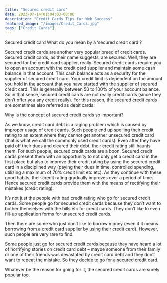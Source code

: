 ```yaml
---
title: "Secured credit card"
date: 2023-07-14T01:04:03-08:00
description: "Credit_Cards Tips for Web Success"
featured_image: "/images/Credit_Cards.jpg"
tags: ["Credit Cards"]
---
```


Secured credit card
What do you mean by a ‘secured credit card’?

Secured credit cards are another very popular breed of credit cards. Secured credit cards, as their name suggests, are secured. Well, they are secured for the credit card supplier, really. Secured credit cards require you to open an account with the credit card supplier and maintain some cash balance in that account. This cash balance acts as a security for the supplier of secured credit card. Your credit limit is dependent on the amount you hold in the account that you have started with the supplier of secured credit card. This is generally between 50 to 100% of your account balance. So in that sense, secured credit cards are not really credit cards (since they don’t offer you any credit really). For this reason, the secured credit cards are sometimes also referred as debit cards.

Why is the concept of secured credit cards so important? 

As we know, credit card debt is a raging problem which is caused by improper usage of credit cards. Such people end up spoiling their credit rating to an extent where they cannot get another unsecured credit card (that is what we call the commonly used credit cards). Even after they have paid off their dues and cleared their debt, their credit rating still haunts them. For such people, secured credit cards are a boon. Secured credit cards present them with an opportunity to not only get a credit card in the first place but also to improve their credit rating by using the secured credit card in a disciplined way (paying their dues in time, controlled spending, utilizing a maximum of 70% credit limit etc etc). As they continue with these good habits, their credit rating gradually improves over a period of time. Hence secured credit cards provide them with the means of rectifying their mistakes (credit rating). 

It’s not just the people with bad credit rating who go for secured credit cards. Some people go for secured credit cards because they don’t want to bother themselves with the bills etc for credit cards. They don’t like to even fill-up application forms for unsecured credit cards. 

Then there are some who just don’t like to borrow money (even if it means borrowing from a credit card supplier by using their credit card). However, such people are very rare to find. 

Some people just go for secured credit cards because they have heard a lot of horrifying stories on credit card debt – maybe someone from their family or one of their friends was devastated by credit card debt and they don’t want to repeat the mistake. So they decide to go for a secured credit card.

Whatever be the reason for going for it, the secured credit cards are surely popular too. 
 

